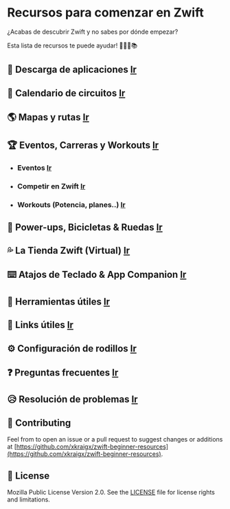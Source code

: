 # Recursos para comenzar en Zwift

¿Acabas de descubrir Zwift y no sabes por dónde empezar?

Esta lista de recursos te puede ayudar! 🚴🏻‍♂️📚

## :floppy_disk: Descarga de aplicaciones [Ir](main.md#floppy_disk-descarga-de-aplicaciones)

## 📆 Calendario de circuitos [Ir](main.md#-calendario-de-circuitos)

## :earth_americas: Mapas y rutas [Ir](main.md#earth_americas-mapas-y-rutas)

## 🏆 Eventos, Carreras y Workouts [Ir](main.md#-eventos-carreras-y-workouts)
- ### Eventos [Ir](main.md#speaker-eventos)
- ### Competir en Zwift [Ir](main.md#checkered_flag-competir-en-zwift)
- ### Workouts (Potencia, planes..) [Ir](main.md#bar_chart-workouts)

## 🍄 Power-ups, Bicicletas & Ruedas [Ir](main.md#-power-ups-bicicletas--ruedas)

## :sweat_drops: La Tienda Zwift (Virtual) [Ir](main.md#sweat_drops-la-tienda-zwift-virtual)

## ⌨️ Atajos de Teclado & App Companion [Ir](main.md#%EF%B8%8F-atajos-de-teclado--app-companion)

## 🔨 Herramientas útiles [Ir](main.md#-herramientas-%C3%BAtiles)

## 🔗 Links útiles [Ir](main.md#-links-%C3%BAtiles)

## ⚙️ Configuración de rodillos [Ir](main.md#%EF%B8%8F-configuraci%C3%B3n-de-rodillos)

## :question: Preguntas frecuentes [Ir](main.md#question-preguntas-frecuentes)

## :disappointed_relieved: Resolución de problemas [Ir](main.md#disappointed_relieved-resoluci%C3%B3n-de-problemas)

## 🤝 Contributing

Feel from to open an issue or a pull request to suggest changes or additions at [https://github.com/xkraigx/zwift-beginner-resources](https://github.com/xkraigx/zwift-beginner-resources).

## 📝 License

Mozilla Public License Version 2.0. See the [LICENSE](LICENSE) file for license rights and limitations.
